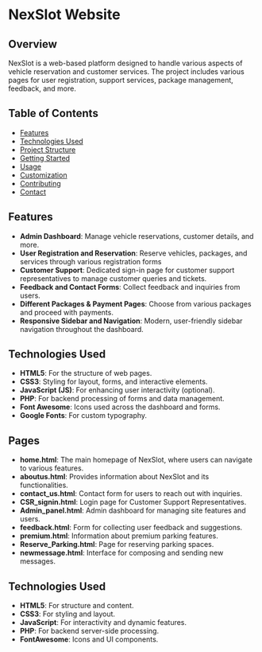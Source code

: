# NexSlot Website

## Overview

NexSlot is a web-based platform designed to handle various aspects of vehicle reservation and customer services. The project includes various pages for user registration, support services, package management, feedback, and more.

## Table of Contents

- [Features](#features)
- [Technologies Used](#technologies-used)
- [Project Structure](#project-structure)
- [Getting Started](#getting-started)
- [Usage](#usage)
- [Customization](#customization)
- [Contributing](#contributing)
- [Contact](#contact)

## Features

- **Admin Dashboard**: Manage vehicle reservations, customer details, and more.
- **User Registration and Reservation**: Reserve vehicles, packages, and services through various registration forms
- **Customer Support**: Dedicated sign-in page for customer support representatives to manage customer queries and tickets.
- **Feedback and Contact Forms**: Collect feedback and inquiries from users.
- **Different Packages & Payment Pages**: Choose from various packages and proceed with payments.
- **Responsive Sidebar and Navigation**: Modern, user-friendly sidebar navigation throughout the dashboard.

## Technologies Used

- **HTML5**: For the structure of web pages.
- **CSS3**: Styling for layout, forms, and interactive elements.
- **JavaScript (JS)**: For enhancing user interactivity (optional).
- **PHP**: For backend processing of forms and data management.
- **Font Awesome**: Icons used across the dashboard and forms.
- **Google Fonts**: For custom typography.

## Pages

- **home.html**: The main homepage of NexSlot, where users can navigate to various features.
- **aboutus.html**: Provides information about NexSlot and its functionalities.
- **contact_us.html**: Contact form for users to reach out with inquiries.
- **CSR_signin.html**: Login page for Customer Support Representatives.
- **Admin_panel.html**: Admin dashboard for managing site features and users.
- **feedback.html**: Form for collecting user feedback and suggestions.
- **premium.html**: Information about premium parking features.
- **Reserve_Parking.html**: Page for reserving parking spaces.
- **newmessage.html**: Interface for composing and sending new messages.

## Technologies Used

- **HTML5**: For structure and content.
- **CSS3**: For styling and layout.
- **JavaScript**: For interactivity and dynamic features.
- **PHP**: For backend server-side processing.
- **FontAwesome**: Icons and UI components.
